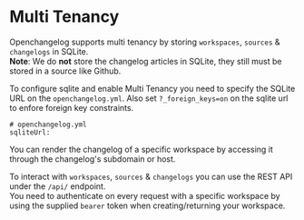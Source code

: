 # Multi Tenancy

Openchangelog supports multi tenancy by storing `workspaces`, `sources` & `changelogs` in SQLite.  
**Note**: We do **not** store the changelog articles in SQLite, they still must be stored in a source like Github.

To configure sqlite and enable Multi Tenancy you need to specify the SQLite URL on the `openchangelog.yml`.
Also set `?_foreign_keys=on` on the sqlite url to enfore foreign key constraints.
```
# openchangelog.yml
sqliteUrl:
```

You can render the changelog of a specific workspace by accessing it through the changelog's subdomain or host.

To interact with `workspaces`, `sources` & `changelogs` you can use the REST API under the `/api/` endpoint.  
You need to authenticate on every request with a specific workspace by using the supplied `bearer` token when creating/returning your workspace.